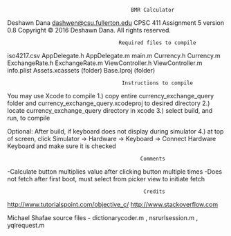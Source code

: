 
                                            BMR Calculator


Deshawn Dana
dashwen@csu.fullerton.edu
CPSC 411 Assignment 5
version 0.8
Copyright © 2016 Deshawn Dana. All rights reserved.


                                        Required files to compile


iso4217.csv
AppDelegate.h
AppDelegate.m
main.m
Currency.h
Currency.m
ExchangeRate.h
ExchangeRate.m
ViewController.h
ViewController.m
info.plist
Assets.xcassets (folder)
Base.Iproj (folder)


                                         Instructions to compile


You may use Xcode to compile
1.) copy entire currency_exchange_query folder and currency_exchange_query.xcodeproj to desired directory
2.) locate currency_exchange_query directory in xcode
3.) select build, and run, to compile

Optional: After build, if keyboard does not display during simulator
4.) at top of screen, click Simulator -> Hardware -> Keyboard -> Connect Hardware Keyboard
    and make sure it is checked



                                               Comments


-Calculate button multiplies value after clicking button multiple times
-Does not fetch after first boot, must select from picker view to initiate fetch

                                                Credits


http://www.tutorialspoint.com/objective_c/
http://www.stackoverflow.com

Michael Shafae source files - dictionarycoder.m , nsrurlsession.m , yqlrequest.m

